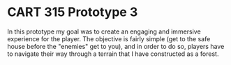 # CART 315 Prototype 3
 
 In this prototype my goal was to create an engaging and immersive experience for the player. The objective is fairly simple (get to the safe house before the "enemies" get to you), and in order to do so, players have to navigate their way through a terrain that I have constructed as a forest.
